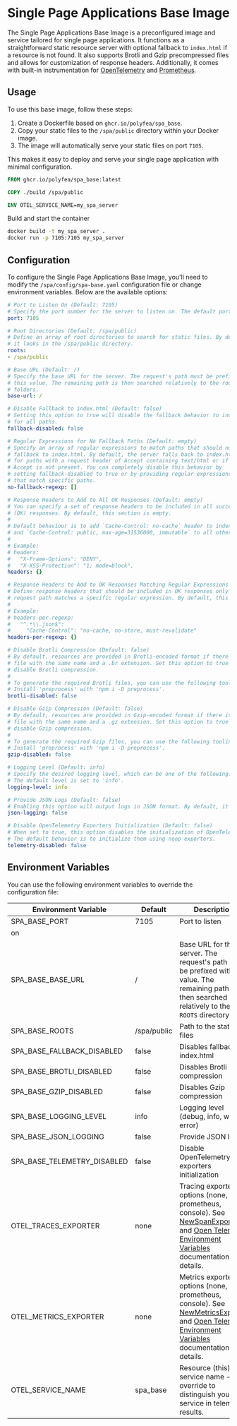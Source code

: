 # Single Page Applications Base Image

The Single Page Applications Base Image is a preconfigured image and service tailored for single page applications. It functions as a straightforward static resource server with optional fallback to `index.html` if a resource is not found. It also supports Brotli and Gzip precompressed files and allows for customization of response headers. Additionally, it comes with built-in instrumentation for [OpenTelemetry](https://opentelemetry.io/) and [Prometheus](https://prometheus.io/).

## Usage

To use this base image, follow these steps:

1. Create a Dockerfile based on `ghcr.io/polyfea/spa_base`.
2. Copy your static files to the `/spa/public` directory within your Docker image.
3. The image will automatically serve your static files on port `7105`.

This makes it easy to deploy and serve your single page application with minimal configuration.

```Dockerfile
FROM ghcr.io/polyfea/spa_base:latest

COPY ./build /spa/public

ENV OTEL_SERVICE_NAME=my_spa_server
```

Build and start the container

```bash
docker build -t my_spa_server .
docker run -p 7105:7105 my_spa_server
```

## Configuration

To configure the Single Page Applications Base Image, you'll need to modify the `/spa/config/spa-base.yaml` configuration file or change environment variables. Below are the available options:

```yaml
# Port to Listen On (Default: 7105)
# Specify the port number for the server to listen on. The default port is 7105.
port: 7105

# Root Directories (Default: /spa/public)
# Define an array of root directories to search for static files. By default,
# it looks in the /spa/public directory.
roots: 
- /spa/public

# Base URL (Default: /)
# Specify the base URL for the server. The request's path must be prefixed with
# this value. The remaining path is then searched relatively to the roots
# folders. 
base-url: /

# Disable Fallback to index.html (Default: false)
# Setting this option to true will disable the fallback behavior to index.html
# for all paths.
fallback-disabled: false

# Regular Expressions for No Fallback Paths (Default: empty)
# Specify an array of regular expressions to match paths that should not
# fallback to index.html. By default, the server falls back to index.html
# for paths with a request header of Accept containing text/html or if
# Accept is not present. You can completely disable this behavior by
# setting fallback-disabled to true or by providing regular expressions
# that match specific paths.
no-fallback-regexp: []

# Response Headers to Add to All OK Responses (Default: empty)
# You can specify a set of response headers to be included in all successful
# (OK) responses. By default, this section is empty.
# 
# Default behaviour is to add `Cache-Control: no-cache` header to index.html responses, 
# and `Cache-Control: public, max-age=31536000, immutable` to all other responses.
# 
# Example:
# headers:
#   "X-Frame-Options": "DENY",
#   "X-XSS-Protection": "1; mode=block",
headers: {}

# Response Headers to Add to OK Responses Matching Regular Expressions (Default: empty)
# Define response headers that should be included in OK responses only when the
# request path matches a specific regular expression. By default, this section is empty.
# 
# Example:
# headers-per-regexp:
#   "^.*\\.json$":
#     "Cache-Control": "no-cache, no-store, must-revalidate"
headers-per-regexp: {}

# Disable Brotli Compression (Default: false)
# By default, resources are provided in Brotli-encoded format if there is a
# file with the same name and a .br extension. Set this option to true to 
# disable Brotli compression.
#
# To generate the required Brotli files, you can use the following tooling:
# Install 'preprocess' with 'npm i -D preprocess'.
brotli-disabled: false

# Disable Gzip Compression (Default: false)
# By default, resources are provided in Gzip-encoded format if there is a
# file with the same name and a .gz extension. Set this option to true to 
# disable Gzip compression.
#
# To generate the required Gzip files, you can use the following tooling:
# Install 'preprocess' with 'npm i -D preprocess'.
gzip-disabled: false

# Logging Level (Default: info)
# Specify the desired logging level, which can be one of the following: debug, info, warn, error. 
# The default level is set to 'info'.
logging-level: info

# Provide JSON Logs (Default: false)
# Enabling this option will output logs in JSON format. By default, it is disabled.
json-logging: false

# Disable OpenTelemetry Exporters Initialization (Default: false)
# When set to true, this option disables the initialization of OpenTelemetry exporters. 
# The default behavior is to initialize them using noop exporters.
telemetry-disabled: false
```

## Environment Variables

You can use the following environment variables to override the configuration file:

| Environment Variable             | Default    | Description                                                   |
| -------------------------------- | ---------- | ------------------------------------------------------------- |
| SPA_BASE_PORT                    | 7105       | Port to listen 
on                                             |
| SPA_BASE_BASE_URL                | /       | Base URL for the server. The request's path must be prefixed with this value. The remaining path is then searched relatively to the `ROOTS` directory |
| SPA_BASE_ROOTS                   | /spa/public | Path to the static files                                      |
| SPA_BASE_FALLBACK_DISABLED       | false      | Disables fallbacks to index.html                             |
| SPA_BASE_BROTLI_DISABLED         | false      | Disables Brotli compression                                   |
| SPA_BASE_GZIP_DISABLED           | false      | Disables Gzip compression                                     |
| SPA_BASE_LOGGING_LEVEL           | info       | Logging level (debug, info, warn, error)                      |
| SPA_BASE_JSON_LOGGING            | false      | Provide JSON logs                                            |
| SPA_BASE_TELEMETRY_DISABLED      | false      | Disable OpenTelemetry exporters initialization                |
| OTEL_TRACES_EXPORTER             | none       | Tracing exporter options (none, otlp, prometheus, console). See [NewSpanExporter](https://pkg.go.dev/go.opentelemetry.io/contrib/exporters/autoexport#NewSpanExporter) and [Open Telemetry Environment Variables](https://opentelemetry.io/docs/specs/otel/configuration/sdk-environment-variables/) documentation for details. |
| OTEL_METRICS_EXPORTER            | none       | Metrics exporter options (none, otlp, prometheus, console). See [NewMetricsExporter](https://pkg.go.dev/go.opentelemetry.io/contrib/exporters/autoexport#NewMetricReader) and [Open Telemetry Environment Variables](https://opentelemetry.io/docs/specs/otel/configuration/sdk-environment-variables/) documentation for details. |
| OTEL_SERVICE_NAME                | spa_base   | Resource (this) service name - override to distinguish your service in telemetry results. |
